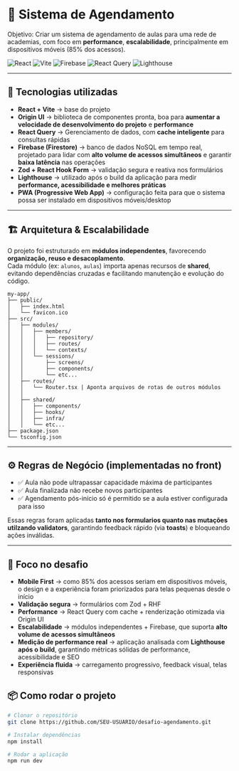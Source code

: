 # 📅 Sistema de Agendamento  
  
Objetivo: Criar um sistema de agendamento de aulas para uma rede de academias, com foco em **performance**, **escalabilidade**, principalmente em dispositivos móveis (85% dos acessos).  

![React](https://img.shields.io/badge/React-18-blue?logo=react)
![Vite](https://img.shields.io/badge/Vite-4-yellow?logo=vite)
![Firebase](https://img.shields.io/badge/Firebase-orange?logo=firebase)
![React Query](https://img.shields.io/badge/React_Query-critical?logo=react-query)
![Lighthouse](https://img.shields.io/badge/Lighthouse-Performance-brightgreen?logo=lighthouse)

---

## 🚀 Tecnologias utilizadas  

- **React + Vite** → base do projeto
- **Origin UI** → biblioteca de componentes pronta, boa para **aumentar a velocidade de desenvolvimento do projeto** e **performance**
- **React Query** → Gerenciamento de dados, com **cache inteligente** para consultas rápidas
- **Firebase (Firestore)** → banco de dados NoSQL em tempo real, projetado para lidar com **alto volume de acessos simultâneos** e garantir **baixa latência** nas operações  
- **Zod + React Hook Form** → validação segura e reativa nos formulários  
- **Lighthouse** → utilizado após o build da aplicação para medir **performance, acessibilidade e melhores práticas**  
- **PWA (Progressive Web App)** → configuração feita para que o sistema possa ser instalado em dispositivos móveis/desktop


---

## 🏗️ Arquitetura & Escalabilidade  

O projeto foi estruturado em **módulos independentes**, favorecendo **organização, reuso e desacoplamento**.  
Cada módulo (ex: `alunos`, `aulas`) importa apenas recursos de **shared**, evitando dependências cruzadas e facilitando manutenção e evolução do código.  


```plaintext
my-app/
├── public/
│   ├── index.html
│   └── favicon.ico
├── src/
│   ├── modules/
│   │   ├── members/
│   │   │   ├── repository/
│   │   │   ├── routes/
│   │   │   └── contexts/
│   │   └── sessions/
│   │       ├── screens/
│   │       ├── components/
│   │       └── etc...
│   ├── routes/
│   │   └── Router.tsx | Aponta arquivos de rotas de outros módulos
│   │
│   ├── shared/
│   │   ├── components/
│   │   ├── hooks/
│   │   ├── infra/
│   │   └── etc...
├── package.json
└── tsconfig.json
```

---

## ⚙️ Regras de Negócio (implementadas no front)  

- ✅ Aula não pode ultrapassar capacidade máxima de participantes  
- ✅ Aula finalizada não recebe novos participantes  
- ✅ Agendamento pós-início só é permitido se a aula estiver configurada para isso  

Essas regras foram aplicadas **tanto nos formularios quanto nas mutações utilzando validators**, garantindo feedback rápido (via **toasts**) e bloqueando ações inválidas.  

---

## 🎯 Foco no desafio  

- **Mobile First** → como 85% dos acessos seriam em dispositivos móveis, o design e a experiência foram priorizados para telas pequenas desde o início  
- **Validação segura** → formulários com Zod + RHF  
- **Performance** → React Query com cache + renderização otimizada via Origin UI  
- **Escalabilidade** → módulos independentes + Firebase, que suporta **alto volume de acessos simultâneos**  
- **Medição de performance real** → aplicação analisada com **Lighthouse após o build**, garantindo métricas sólidas de performance, acessibilidade e SEO  
- **Experiência fluida** → carregamento progressivo, feedback visual, telas responsivas  


## 📦 Como rodar o projeto  

```bash
# Clonar o repositório
git clone https://github.com/SEU-USUARIO/desafio-agendamento.git

# Instalar dependências
npm install

# Rodar a aplicação
npm run dev